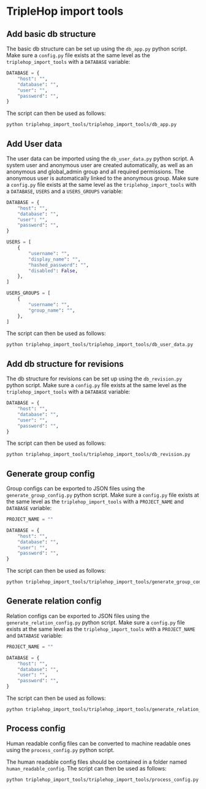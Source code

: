 TripleHop import tools
======================

Add basic db structure
----------------------

The basic db structure can be set up using the `db_app.py` python script. Make sure a `config.py` file exists at the same level as the `triplehop_import_tools` with a `DATABASE` variable:

```py
DATABASE = {
    "host": "",
    "database": "",
    "user": "",
    "password": "",
}
```

The script can then be used as follows:

```sh
python triplehop_import_tools/triplehop_import_tools/db_app.py
```

Add User data
-------------

The user data can be imported using the `db_user_data.py` python script. A system user and anonymous user are created automatically, as well as an anonymous and global_admin group and all required permissions. The anonymous user is automatically linked to the anonymous group. Make sure a `config.py` file exists at the same level as the `triplehop_import_tools` with a `DATABASE`, `USERS` and a `USERS_GROUPS` variable:

```py
DATABASE = {
    "host": "",
    "database": "",
    "user": "",
    "password": "",
}

USERS = [
    {
        "username": "",
        "display_name": "",
        "hashed_password": "",
        "disabled": False,
    },
]

USERS_GROUPS = [
    {
        "username": "",
        "group_name": "",
    },
]
```

The script can then be used as follows:

```sh
python triplehop_import_tools/triplehop_import_tools/db_user_data.py
```

Add db structure for revisions
------------------------------

The db structure for revisions can be set up using the `db_revision.py` python script. Make sure a `config.py` file exists at the same level as the `triplehop_import_tools` with a `DATABASE` variable:

```py
DATABASE = {
    "host": "",
    "database": "",
    "user": "",
    "password": "",
}
```

The script can then be used as follows:

```sh
python triplehop_import_tools/triplehop_import_tools/db_revision.py
```

Generate group config
---------------------

Group configs can be exported to JSON files using the `generate_group_config.py` python script. Make sure a `config.py` file exists at the same level as the `triplehop_import_tools` with a `PROJECT_NAME` and `DATABASE` variable:

```py
PROJECT_NAME = ""

DATABASE = {
    "host": "",
    "database": "",
    "user": "",
    "password": "",
}
```

The script can then be used as follows:

```sh
python triplehop_import_tools/triplehop_import_tools/generate_group_config.py
```

Generate relation config
------------------------

Relation configs can be exported to JSON files using the `generate_relation_config.py` python script. Make sure a `config.py` file exists at the same level as the `triplehop_import_tools` with a `PROJECT_NAME` and `DATABASE` variable:

```py
PROJECT_NAME = ""

DATABASE = {
    "host": "",
    "database": "",
    "user": "",
    "password": "",
}
```

The script can then be used as follows:

```sh
python triplehop_import_tools/triplehop_import_tools/generate_relation_config.py
```

Process config
--------------

Human readable config files can be converted to machine readable ones using the `process_config.py` python script.

The human readable config files should be contained in a folder named `human_readable_config`. The script can then be used as follows:

```sh
python triplehop_import_tools/triplehop_import_tools/process_config.py
```
